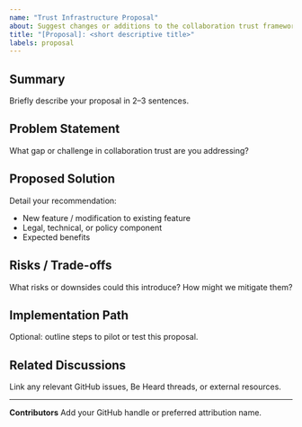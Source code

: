 ```yaml
---
name: "Trust Infrastructure Proposal"
about: Suggest changes or additions to the collaboration trust framework
title: "[Proposal]: <short descriptive title>"
labels: proposal
---
```


## Summary
Briefly describe your proposal in 2–3 sentences.

## Problem Statement
What gap or challenge in collaboration trust are you addressing?

## Proposed Solution
Detail your recommendation:
- New feature / modification to existing feature
- Legal, technical, or policy component
- Expected benefits

## Risks / Trade-offs
What risks or downsides could this introduce? How might we mitigate them?

## Implementation Path
Optional: outline steps to pilot or test this proposal.

## Related Discussions
Link any relevant GitHub issues, Be Heard threads, or external resources.

---

**Contributors**
Add your GitHub handle or preferred attribution name.
